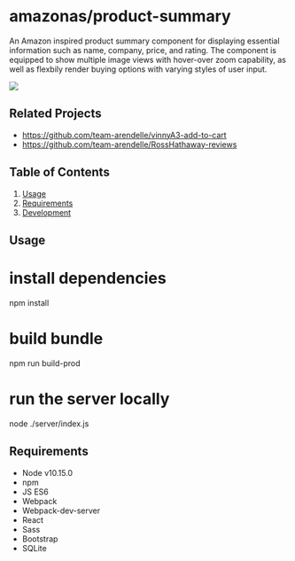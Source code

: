 # amazonas/product-summary

An Amazon inspired product summary component for displaying essential information such as name, company, price, and rating. The component is  equipped to show multiple image views with hover-over zoom capability, as well as flexbily render buying options with varying styles of user input. 

![](https://github.com/team-arendelle/product-summary/blob/master/product-summary.gif)

## Related Projects

- https://github.com/team-arendelle/vinnyA3-add-to-cart
- https://github.com/team-arendelle/RossHathaway-reviews

## Table of Contents

1. [Usage](#Usage)
2. [Requirements](#requirements)
3. [Development](#development)

## Usage

# install dependencies

npm install

# build bundle

npm run build-prod

# run the server locally

node ./server/index.js

## Requirements

- Node v10.15.0
- npm
- JS ES6
- Webpack
- Webpack-dev-server
- React
- Sass
- Bootstrap
- SQLite

